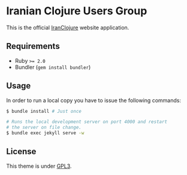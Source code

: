 # Iranian Clojure Users Group
This is the official [IranClojure](http://iranclojure.ir) website application.

## Requirements
* Ruby `>= 2.0`
* Bundler (`gem install bundler`)

## Usage
In order to run a local copy you have to issue the following commands:

```bash
$ bundle install # Just once

# Runs the local development server on port 4000 and restart
# the server on file change.
$ bundle exec jekyll serve -w
```

## License

This theme is under [GPL3](assets/LICENSE).

